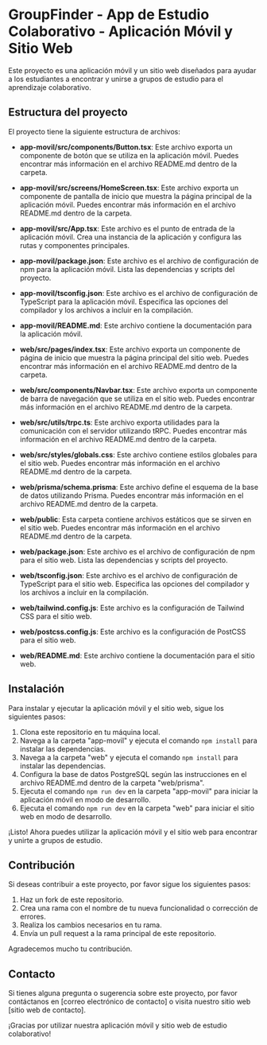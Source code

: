 # GroupFinder - App de Estudio Colaborativo - Aplicación Móvil y Sitio Web

Este proyecto es una aplicación móvil y un sitio web diseñados para ayudar a los estudiantes a encontrar y unirse a grupos de estudio para el aprendizaje colaborativo.

## Estructura del proyecto

El proyecto tiene la siguiente estructura de archivos:

- **app-movil/src/components/Button.tsx**: Este archivo exporta un componente de botón que se utiliza en la aplicación móvil. Puedes encontrar más información en el archivo README.md dentro de la carpeta.

- **app-movil/src/screens/HomeScreen.tsx**: Este archivo exporta un componente de pantalla de inicio que muestra la página principal de la aplicación móvil. Puedes encontrar más información en el archivo README.md dentro de la carpeta.

- **app-movil/src/App.tsx**: Este archivo es el punto de entrada de la aplicación móvil. Crea una instancia de la aplicación y configura las rutas y componentes principales.

- **app-movil/package.json**: Este archivo es el archivo de configuración de npm para la aplicación móvil. Lista las dependencias y scripts del proyecto.

- **app-movil/tsconfig.json**: Este archivo es el archivo de configuración de TypeScript para la aplicación móvil. Especifica las opciones del compilador y los archivos a incluir en la compilación.

- **app-movil/README.md**: Este archivo contiene la documentación para la aplicación móvil.

- **web/src/pages/index.tsx**: Este archivo exporta un componente de página de inicio que muestra la página principal del sitio web. Puedes encontrar más información en el archivo README.md dentro de la carpeta.

- **web/src/components/Navbar.tsx**: Este archivo exporta un componente de barra de navegación que se utiliza en el sitio web. Puedes encontrar más información en el archivo README.md dentro de la carpeta.

- **web/src/utils/trpc.ts**: Este archivo exporta utilidades para la comunicación con el servidor utilizando tRPC. Puedes encontrar más información en el archivo README.md dentro de la carpeta.

- **web/src/styles/globals.css**: Este archivo contiene estilos globales para el sitio web. Puedes encontrar más información en el archivo README.md dentro de la carpeta.

- **web/prisma/schema.prisma**: Este archivo define el esquema de la base de datos utilizando Prisma. Puedes encontrar más información en el archivo README.md dentro de la carpeta.

- **web/public**: Esta carpeta contiene archivos estáticos que se sirven en el sitio web. Puedes encontrar más información en el archivo README.md dentro de la carpeta.

- **web/package.json**: Este archivo es el archivo de configuración de npm para el sitio web. Lista las dependencias y scripts del proyecto.

- **web/tsconfig.json**: Este archivo es el archivo de configuración de TypeScript para el sitio web. Especifica las opciones del compilador y los archivos a incluir en la compilación.

- **web/tailwind.config.js**: Este archivo es la configuración de Tailwind CSS para el sitio web.

- **web/postcss.config.js**: Este archivo es la configuración de PostCSS para el sitio web.

- **web/README.md**: Este archivo contiene la documentación para el sitio web.

## Instalación

Para instalar y ejecutar la aplicación móvil y el sitio web, sigue los siguientes pasos:

1. Clona este repositorio en tu máquina local.
2. Navega a la carpeta "app-movil" y ejecuta el comando `npm install` para instalar las dependencias.
3. Navega a la carpeta "web" y ejecuta el comando `npm install` para instalar las dependencias.
4. Configura la base de datos PostgreSQL según las instrucciones en el archivo README.md dentro de la carpeta "web/prisma".
5. Ejecuta el comando `npm run dev` en la carpeta "app-movil" para iniciar la aplicación móvil en modo de desarrollo.
6. Ejecuta el comando `npm run dev` en la carpeta "web" para iniciar el sitio web en modo de desarrollo.

¡Listo! Ahora puedes utilizar la aplicación móvil y el sitio web para encontrar y unirte a grupos de estudio.

## Contribución

Si deseas contribuir a este proyecto, por favor sigue los siguientes pasos:

1. Haz un fork de este repositorio.
2. Crea una rama con el nombre de tu nueva funcionalidad o corrección de errores.
3. Realiza los cambios necesarios en tu rama.
4. Envía un pull request a la rama principal de este repositorio.

Agradecemos mucho tu contribución.

## Contacto

Si tienes alguna pregunta o sugerencia sobre este proyecto, por favor contáctanos en [correo electrónico de contacto] o visita nuestro sitio web [sitio web de contacto].

¡Gracias por utilizar nuestra aplicación móvil y sitio web de estudio colaborativo!